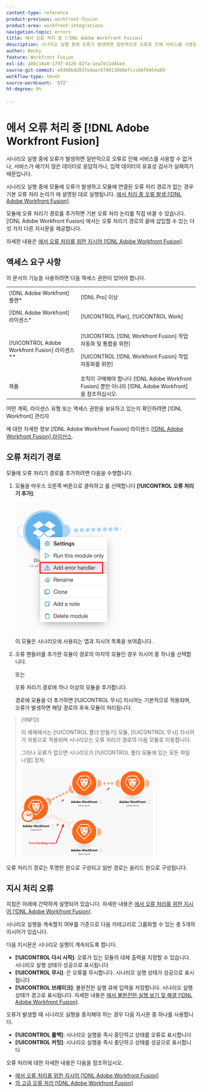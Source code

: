 ```yaml
---
content-type: reference
product-previous: workfront-fusion
product-area: workfront-integrations
navigation-topic: errors
title: 에서 오류 처리 중 [!DNL Adobe Workfront Fusion]
description: 시나리오 실행 중에 오류가 발생하면 일반적으로 오류로 인해 서비스를 사용할 수 없거나, 서비스가 예기치 않은 데이터로 응답하거나, 입력 데이터의 유효성 검사가 실패하기 때문입니다.
author: Becky
feature: Workfront Fusion
exl-id: a08c18a0-1797-4126-827a-1ea7e11d4bad
source-git-commit: e936bbd2837e4aec67d4136b8efcccb6f8454a89
workflow-type: tm+mt
source-wordcount: '572'
ht-degree: 0%

---
```


# 에서 오류 처리 중 [!DNL Adobe Workfront Fusion]

시나리오 실행 중에 오류가 발생하면 일반적으로 오류로 인해 서비스를 사용할 수 없거나, 서비스가 예기치 않은 데이터로 응답하거나, 입력 데이터의 유효성 검사가 실패하기 때문입니다.

시나리오 실행 중에 모듈에 오류가 발생하고 모듈에 연결된 오류 처리 경로가 없는 경우 기본 오류 처리 논리가 에 설명된 대로 실행됩니다. [에서 처리 중 오류 발생 [!DNL Adobe Workfront Fusion]](../../workfront-fusion/errors/error-processing.md).

모듈에 오류 처리기 경로를 추가하면 기본 오류 처리 논리를 직접 바꿀 수 있습니다. [!DNL Adobe Workfront Fusion] 에서는 오류 처리기 경로의 끝에 삽입할 수 있는 다섯 가지 다른 지시문을 제공합니다.

자세한 내용은 [에서 오류 처리를 위한 지시어 [!DNL Adobe Workfront Fusion]](../../workfront-fusion/errors/directives-for-error-handling.md).

## 액세스 요구 사항

이 문서의 기능을 사용하려면 다음 액세스 권한이 있어야 합니다.

<table style="table-layout:auto">
 <col> 
 <col> 
 <tbody> 
  <tr> 
   <td role="rowheader">[!DNL Adobe Workfront] 플랜*</td> 
   <td> <p>[!DNL Pro] 이상</p> </td> 
  </tr> 
  <tr data-mc-conditions=""> 
   <td role="rowheader">[!DNL Adobe Workfront] 라이센스*</td> 
   <td> <p>[!UICONTROL Plan], [!UICONTROL Work]</p> </td> 
  </tr> 
  <tr> 
   <td role="rowheader">[!UICONTROL Adobe Workfront Fusion] 라이센스**</td> 
   <td> <p>[!UICONTROL [!DNL Workfront Fusion] 작업 자동화 및 통합을 위한] </p><p>[!UICONTROL [!DNL Workfront Fusion] 작업 자동화를 위한]</p>  </td> 
  </tr> 
  <tr> 
   <td role="rowheader">제품</td> 
   <td>조직이 구매해야 합니다 [!DNL Adobe Workfront Fusion] 뿐만 아니라 [!DNL Adobe Workfront] 을 참조하십시오.</td> 
  </tr> 
 </tbody> 
</table>

어떤 계획, 라이센스 유형 또는 액세스 권한을 보유하고 있는지 확인하려면 [!DNL Workfront] 관리자

에 대한 자세한 정보 [!DNL Adobe Workfront Fusion] 라이센스 [[!DNL Adobe Workfront Fusion] 라이선스](../../workfront-fusion/get-started/license-automation-vs-integration.md).

## 오류 처리기 경로

모듈에 오류 처리기 경로를 추가하려면 다음을 수행합니다.

1. 모듈을 마우스 오른쪽 버튼으로 클릭하고 를 선택합니다 **[!UICONTROL 오류 처리기 추가]**:

   ![](assets/error-handler-route.png)

   이 모듈은 시나리오에 사용되는 앱과 지시어 목록을 보여줍니다.

1. 오류 핸들러를 추가한 모듈이 경로의 마지막 모듈인 경우 지시어 중 하나를 선택합니다.

   또는

   오류 처리기 경로에 하나 이상의 모듈을 추가합니다.

   경로에 모듈을 더 추가하면 [!UICONTROL 무시] 지시어는 기본적으로 적용되며, 오류가 발생하면 해당 경로의 후속 모듈이 처리됩니다.


>[!INFO]
>
>이 예제에서는 [!UICONTROL 폴더 만들기] 모듈, [!UICONTROL 무시] 지시어가 자동으로 적용되며 시나리오는 오류 처리기 경로의 다음 모듈로 이동합니다.
>
>그러나 오류가 없으면 시나리오가 [!UICONTROL 폴더 모듈에 있는 모든 파일 나열] 정차.
>
>![](assets/if-there-is-no-error-350x234.png)

오류 처리기 경로는 투명한 원으로 구성되고 일반 경로는 솔리드 원으로 구성됩니다.

## 지시 처리 오류

지침은 아래에 간략하게 설명되어 있습니다. 자세한 내용은 [에서 오류 처리를 위한 지시어 [!DNL Adobe Workfront Fusion]](../../workfront-fusion/errors/directives-for-error-handling.md).

시나리오 실행을 계속할지 여부를 기준으로 다음 카테고리로 그룹화할 수 있는 총 5개의 지시어가 있습니다.

다음 지시문은 시나리오 실행이 계속되도록 합니다.

* **[!UICONTROL 다시 시작]**: 오류가 있는 모듈의 대체 출력을 지정할 수 있습니다. 시나리오 실행 상태가 성공으로 표시됩니다
* **[!UICONTROL 무시]**: 은 오류를 무시합니다. 시나리오 실행 상태가 성공으로 표시됩니다
* **[!UICONTROL 브레이크]**: 불완전한 실행 큐에 입력을 저장합니다. 시나리오 실행 상태가 경고로 표시됩니다. 자세한 내용은 [에서 불완전한 실행 보기 및 해결 [!DNL Adobe Workfront Fusion]](../../workfront-fusion/scenarios/view-and-resolve-incomplete-executions.md).

오류가 발생할 때 시나리오 실행을 중지해야 하는 경우 다음 지시문 중 하나를 사용합니다.

* **[!UICONTROL 롤백]**: 시나리오 실행을 즉시 중단하고 상태를 오류로 표시합니다
* **[!UICONTROL 커밋]**: 시나리오 실행을 즉시 중단하고 상태를 성공으로 표시합니다

오류 처리에 대한 자세한 내용은 다음을 참조하십시오.

* [에서 오류 처리를 위한 지시어 [!DNL Adobe Workfront Fusion]](../../workfront-fusion/errors/directives-for-error-handling.md)
* [의 고급 오류 처리 [!DNL Adobe Workfront Fusion]](../../workfront-fusion/errors/advanced-error-handling.md)